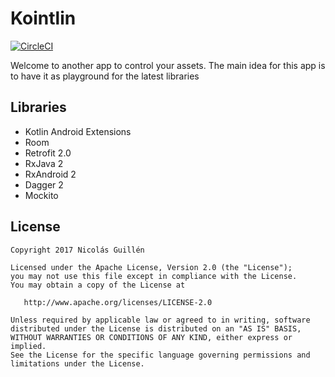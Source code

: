 # Kointlin

[![CircleCI](https://circleci.com/gh/nicolasguillen10/kointlin.svg?style=svg)](https://circleci.com/gh/nicolasguillen10/kointlin)

Welcome to another app to control your assets. The main idea for this app is to have it as playground for the latest libraries

## Libraries
- Kotlin Android Extensions
- Room
- Retrofit 2.0
- RxJava 2
- RxAndroid 2
- Dagger 2
- Mockito

## License

    Copyright 2017 Nicolás Guillén

    Licensed under the Apache License, Version 2.0 (the "License");
    you may not use this file except in compliance with the License.
    You may obtain a copy of the License at

       http://www.apache.org/licenses/LICENSE-2.0

    Unless required by applicable law or agreed to in writing, software
    distributed under the License is distributed on an "AS IS" BASIS,
    WITHOUT WARRANTIES OR CONDITIONS OF ANY KIND, either express or implied.
    See the License for the specific language governing permissions and
    limitations under the License.